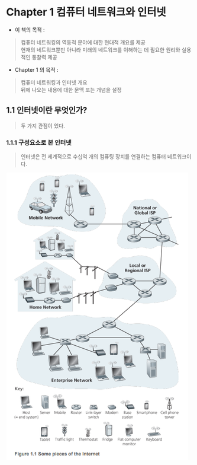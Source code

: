 # Chapter 1 컴퓨터 네트워크와 인터넷

- 이 책의 목적 :
> 컴퓨터 네트워킹의 역동적 분야에 대한 현대적 개요를 제공<br>
> 현재의 네트워크뿐만 아니라 미래의 네트워크를 이해하는 데 필요한 원리와 실용적인 통찰력 제공

- Chapter 1 의 목적 :
> 컴퓨터 네트워킹과 인터넷 개요<br>
> 뒤에 나오는 내용에 대한 문맥 또는 개념을 설정<br>

## 1.1 인터넷이란 무엇인가?

> 두 가지 관점이 있다.

### 1.1.1 구성요소로 본 인터넷

> 인터넷은 전 세계적으로 수십억 개의 컴퓨팅 장치를 연결하는 컴퓨터 네트워크이다.<br>

<img src="./img/nw-1-1.png">

> 